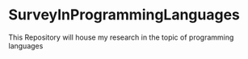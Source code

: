 # SurveyInProgrammingLanguages
This Repository will house my research in the topic of programming languages
